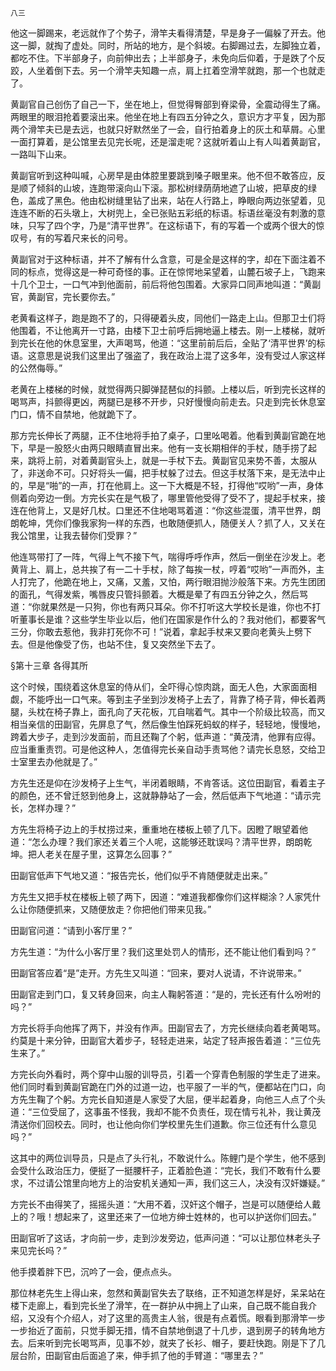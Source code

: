     八三 

   他这一脚踢来，老远就作了个势子，滑竿夫看得清楚，早是身子一偏躲了开去。他这一脚，就掏了虚处。同时，所站的地方，是个斜坡。右脚踢过去，左脚独立着，都吃不住。下半部身子，向前伸出去；上半部身子，未免向后仰着，于是跌了个反跤，人坐着倒下去。另一个滑竿夫知趣一点，肩上扛着空滑竿就跑，那一个也就走了。

   黄副官自己创伤了自己一下，坐在地上，但觉得臀部到脊梁骨，全震动得生了痛。两眼里的眼泪抢着要滚出来。他坐在地上有四五分钟之久，意识方才平复，因为那两个滑竿夫已是去远，也就只好默然坐了一会，自行拍着身上的灰土和草屑。心里一面打算着，是公馆里去见完长呢，还是溜走呢？这就听着山上有人叫着黄副官，一路叫下山来。

   黄副官听到这种叫喊，心房早是由体腔里要跳到嗓子眼里来。他不但不敢答应，反是顺了倾斜的山坡，连跑带滚向山下滚。那松树绿荫荫地遮了山坡，把草皮的绿色，盖成了黑色。他由松树缝里钻了出来，站在人行路上，睁眼向两边张望着，见连连不断的石头墩上，大树兜上，全已张贴五彩纸的标语。标语丝毫没有刺激的意味，只写了四个字，乃是“清平世界”。在这标语下，有的写着一个或两个很大的惊叹号，有的写着尺来长的问号。

   黄副官对于这种标语，并不了解有什么含意，可是全是这样的字，却在下面注着不同的标点，觉得这是一种可奇怪的事。正在惊愕地呆望着，山麓石坡子上，飞跑来十几个卫士，一口气冲到他面前，前后将他包围着。大家异口同声地叫道：“黄副官，黄副官，完长要你去。”

   老黄看这样子，跑是跑不了的，只得硬着头皮，同他们一路走上山。但那卫士们将他围着，不让他离开一寸路，由楼下卫士前呼后拥地逼上楼去。刚一上楼梯，就听到完长在他的休息室里，大声喝骂，他道：“这里前前后后，全贴了‘清平世界’的标语。这意思是说我们这里出了强盗了，我在政治上混了这多年，没有受过人家这样的公然侮辱。”

   老黄在上楼梯的时候，就觉得两只脚弹琵琶似的抖颤。上楼以后，听到完长这样的喝骂声，抖颤得更凶，两腿已是移不开步，只好慢慢向前走去。只走到完长休息室门口，情不自禁地，他就跪下了。

   那方完长伸长了两腿，正不住地将手拍了桌子，口里吆喝着。他看到黄副官跪在地下，早是一股怒火由两只眼睛直冒出来。他有一支长期相伴的手杖，随手捞了起来，跳将上前，对着黄副官头上，就是一手杖下去。黄副官见来势不善，太服从了，非送命不可。只好将头一偏，把手杖躲了过去。但这手杖落下来，是无法中止的，早是“啪”的一声，打在他肩上。这一下大概是不轻，打得他“哎哟”一声，身体侧着向旁边一倒。方完长实在是气极了，哪里管他受得了受不了，提起手杖来，接连在他背上，又是好几杖。口里还不住地喝骂着道：“你这些混蛋，清平世界，朗朗乾坤，凭你们像我家狗一样的东西，也敢随便抓人，随便关人？抓了人，又关在我公馆里，让我去替你们受罪？”

   他连骂带打了一阵，气得上气不接下气，喘得呼呼作声，然后一倒坐在沙发上。老黄背上、肩上，总共挨了有一二十手杖，除了每挨一杖，哼着“哎哟”一声而外，主人打完了，他跪在地上，又痛，又羞，又怕，两行眼泪抛沙般落下来。方先生团团的面孔，气得发紫，嘴唇皮只管抖颤着。大概是晕了有四五分钟之久，然后骂道：“你就果然是一只狗，你也有两只耳朵。你不打听这大学校长是谁，你也不打听董事长是谁？这些学生毕业以后，他们在国家是作什么的？我对他们，都要客气三分，你敢去惹他，我非打死你不可！”说着，拿起手杖来又要向老黄头上劈下去。但是他像受了伤，也站不住，复又突然坐下去了。

   §第十三章 各得其所

   这个时候，围绕着这休息室的侍从们，全吓得心惊肉跳，面无人色，大家面面相觑，不能呼出一口气来。等到主子坐到沙发椅子上去了，背靠了椅子背，伸长着两腿，头枕在椅子靠上，面孔向了天花板，兀自喘着气。其中一个阶级比较高，而又相当亲信的田副官，先屏息了气，然后像生怕踩死蚂蚁的样子，轻轻地，慢慢地，跨着大步子，走到沙发面前，而且还鞠了个躬，低声道：“黄茂清，他罪有应得。应当重重责罚。可是他这种人，怎值得完长亲自动手责骂他？请完长息怒，交给卫士室里去办他就是了。”

   方先生还是仰在沙发椅子上生气，半闭着眼睛，不肯答话。这位田副官，看着主子的颜色，还不曾迁怒到他身上，这就静静站了一会，然后低声下气地道：“请示完长，怎样办理？”

   方先生将椅子边上的手杖捞过来，重重地在楼板上顿了几下。因瞪了眼望着他道：“怎么办理？我们家还关着三个人呢，这能够还耽误吗？清平世界，朗朗乾坤。把人老关在屋子里，这算怎么回事？”

   田副官低声下气地又道：“报告完长，他们似乎不肯随便就走出来。”

   方先生又把手杖在楼板上顿了两下，因道：“难道我都像你们这样糊涂？人家凭什么让你随便抓来，又随便放走？你把他们带来见我。”

   田副官问道：“请到小客厅里？”

   方先生道：“为什么小客厅里？我们这里处罚人的情形，还不能让他们看到吗？”

   田副官答应着“是”走开。方先生又叫道：“回来，要对人说请，不许说带来。”

   田副官走到门口，复又转身回来，向主人鞠躬答道：“是的，完长还有什么吩咐的吗？”

   方完长将手向他挥了两下，并没有作声。田副官去了，方完长继续向着老黄喝骂。约莫是十来分钟，田副官大着步子，轻轻走进来，站定了轻声报告着道：“三位先生来了。”

   方完长向外看时，两个穿中山服的训导员，引着一个穿青色制服的学生走了进来。他们同时看到黄副官跪在门外的过道一边，也平服了一半的气，便都站在门口，向方先生鞠了个躬。方完长自知道是人家受了大屈，便半起着身，向他三人点了个头道：“三位受屈了，这事虽不怪我，我却不能不负责任，现在情亏礼补，我让黄茂清送你们回校去。同时，也让他向你们学校里先生们道歉。你三位还有什么意见吗？”

   这其中的两位训导员，只是点了头行礼，不敢说什么。陈鲤门是个学生，他不感到会受什么政治压力，便挺了一挺腰杆子，正着脸色道：“完长，我们不敢有什么要求，不过请公馆里向地方上的治安机关通知一声，我们这三人，决没有汉奸嫌疑。”

   方完长不由得笑了，摇摇头道：“大用不着，汉奸这个帽子，岂是可以随便给人戴上的？哦！想起来了，这里还来了一位地方绅士姓林的，也可以护送你们回去。”

   田副官听了这话，才向前一步，走到沙发旁边，低声问道：“可以让那位林老头子来见完长吗？”

   他手摸着胖下巴，沉吟了一会，便点点头。

   那位林老先生上得山来，忽然和黄副官失去了联络，正不知道怎样是好，呆呆站在楼下走廊上，看到完长坐了滑竿，在一群护从中拥上了山来，自己既不能自我介绍，又没有个介绍人，对了这里的高贵主人翁，很是有点着慌。眼看到那滑竿一步一步抬近了面前，只觉手脚无措，情不自禁地倒退了十几步，退到房子的转角地方去。后来听到完长喝骂声，见事不妙，就夹了长衫、帽子，要赶快跑。刚是下了几层台阶，田副官由后面追了来，伸手抓了他的手臂道：“哪里去？”

